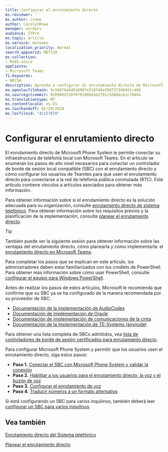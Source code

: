 ```yaml
---
title: Configurar el enrutamiento directo
ms.reviewer: ''
ms.author: crowe
author: CarolynRowe
manager: serdars
audience: ITPro
ms.topic: article
ms.service: msteams
localization_priority: Normal
search.appverid: MET150
ms.collection:
- M365-voice
appliesto:
- Microsoft Teams
f1.keywords:
- NOCSH
description: Aprenda a configurar el enrutamiento directo de Microsoft Phone System.
ms.openlocfilehash: 9c56078a6d016967e518746e3567373404d1c486
ms.sourcegitcommit: 0289062510f0791906dab2791c5db8acb1cf849a
ms.translationtype: MT
ms.contentlocale: es-ES
ms.lasthandoff: 02/20/2020
ms.locfileid: "42157878"
---
```

# <a name="configure-direct-routing"></a>Configurar el enrutamiento directo

El enrutamiento directo de Microsoft Phone System le permite conectar su infraestructura de telefonía local con Microsoft Teams. En el artículo se enumeran los pasos de alto nivel necesarios para conectar un controlador de borde de sesión local compatible (SBC) con el enrutamiento directo y cómo configurar los usuarios de Teamtes para que usen el enrutamiento directo para conectarse a la red de telefonía pública conmutada (RTC). Este artículo contiene vínculos a artículos asociados para obtener más información.  

Para obtener información sobre si el enrutamiento directo es la solución adecuada para su organización, consulte [enrutamiento directo de sistema telefónico](direct-routing-landing-page.md). Para obtener información sobre los requisitos previos y la planificación de la implementación, consulte [planear el enrutamiento directo](direct-routing-plan.md).

> [!Tip]
> También puede ver la siguiente sesión para obtener información sobre las ventajas del enrutamiento directo, cómo planearla y cómo implementarla: el [enrutamiento directo en Microsoft Teams](https://aka.ms/teams-direct-routing).

Para completar los pasos que se explican en este artículo, los administradores deben estar familiarizados con los cmdlets de PowerShell. Para obtener más información sobre cómo usar PowerShell, consulte [configurar el equipo para Windows PowerShell](https://docs.microsoft.com/SkypeForBusiness/set-up-your-computer-for-windows-powershell/set-up-your-computer-for-windows-powershell). 

Antes de realizar los pasos de estos artículos, Microsoft le recomienda que confirme que su SBC ya se ha configurado de la manera recomendada por su proveedor de SBC: 

- [Documentación de la implementación de AudioCodes](https://www.audiocodes.com/solutions-products/products/products-for-microsoft-365/direct-routing-for-microsoft-teams)
- [Documentación de implementación de Oracle](https://www.oracle.com/industries/communications/enterprise-session-border-controller/microsoft.html)
- [Documentación de implementación de comunicaciones de la cinta](https://ribboncommunications.com/solutions/enterprise-solutions/microsoft-solutions/direct-routing-microsoft-teams-calling)
- [Documentación de la implementación de TE-Systems (anynode)](https://www.anynode.de/anynode-and-microsoft-teams/)

Para obtener una lista completa de SBCs admitidos, vea [lista de controladores de borde de sesión certificados para enrutamiento directo](direct-routing-border-controllers.md).

Para configurar Microsoft Phone System y permitir que los usuarios usen el enrutamiento directo, siga estos pasos: 

- **Paso 1.** [Conectar el SBC con Microsoft Phone System y validar la conexión](direct-routing-connect-the-sbc.md)
- **Paso 2.** [Habilitar a los usuarios para el enrutamiento directo, la voz y el buzón de voz](direct-routing-enable-users.md)
- **Paso 3.** [Configurar el enrutamiento de voz](direct-routing-voice-routing.md)
- **Paso 4.** [Traducir números a un formato alternativo](direct-routing-translate-numbers.md) 

Si está configurando un SBC para varios inquilinos, también deberá leer [configurar un SBC para varios inquilinos](direct-routing-sbc-multiple-tenants.md).


## <a name="see-also"></a>Vea también

[Enrutamiento directo del Sistema telefónico](direct-routing-landing-page.md)

[Planear el enrutamiento directo](direct-routing-plan.md)

